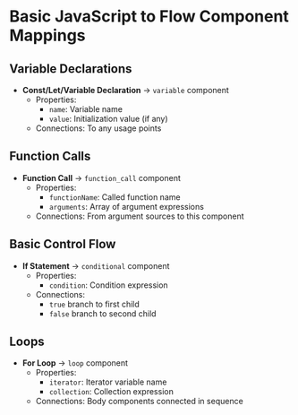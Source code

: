 # Basic JavaScript to Flow Component Mappings

## Variable Declarations
- **Const/Let/Variable Declaration** → `variable` component
  - Properties:
    - `name`: Variable name
    - `value`: Initialization value (if any)
  - Connections: To any usage points

## Function Calls
- **Function Call** → `function_call` component
  - Properties:
    - `functionName`: Called function name
    - `arguments`: Array of argument expressions
  - Connections: From argument sources to this component

## Basic Control Flow
- **If Statement** → `conditional` component
  - Properties:
    - `condition`: Condition expression
  - Connections: 
    - `true` branch to first child
    - `false` branch to second child

## Loops
- **For Loop** → `loop` component
  - Properties:
    - `iterator`: Iterator variable name
    - `collection`: Collection expression
  - Connections: Body components connected in sequence
